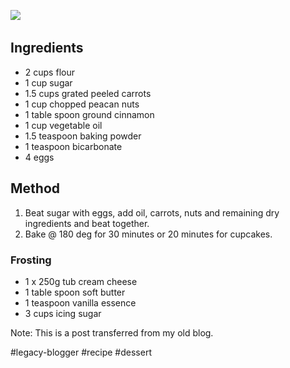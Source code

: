 <!--
date: '2009-01-28'
published: true
slug: carrot-cake
time_to_read: 5
title: Carrot Cake
-->

[![](http://farm4.static.flickr.com/3425/3233893241_b219022f14.jpg)](http://www.flickr.com/photos/yusufk/3233893241/ "photo sharing")   
## Ingredients  
  
- 2 cups flour  
- 1 cup sugar  
- 1.5 cups grated peeled carrots  
- 1 cup chopped peacan nuts  
- 1 table spoon ground cinnamon  
- 1 cup vegetable oil  
- 1.5 teaspoon baking powder  
- 1 teaspoon bicarbonate  
- 4 eggs  

## Method  
1. Beat sugar with eggs, add oil, carrots, nuts and remaining dry ingredients and beat together.  
2. Bake @ 180 deg for 30 minutes or 20 minutes for cupcakes.  
  
### Frosting  
- 1 x 250g tub cream cheese  
- 1 table spoon soft butter  
- 1 teaspoon vanilla essence  
- 3 cups icing sugar

Note: This is a post transferred from my old blog.

#legacy-blogger #recipe #dessert